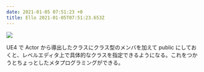 ```yaml
---
date: 2021-01-05 07:51:23 +0
title: Ello 2021-01-05T07:51:23.653Z
---
```

![](https://assets3.ello.co/uploads/asset/attachment/12466529/ello-optimized-4de58e25.jpg)

UE4 で Actor から導出したクラスにクラス型のメンバを加えて public にしておくと、レベルエディタ上で具体的なクラスを指定できるようになる。これをつかうとちょっとしたメタプログラミングができる。

